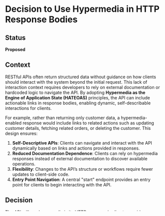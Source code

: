# Decision to Use Hypermedia in HTTP Response Bodies

## Status

**Proposed**

## Context

RESTful APIs often return structured data without guidance on how clients should interact with the system beyond the initial request. This lack of interaction context requires developers to rely on external documentation or hardcoded logic to navigate the API. By adopting **Hypermedia as the Engine of Application State (HATEOAS)** principles, the API can include actionable links in response bodies, enabling dynamic, self-describable interactions for clients.

For example, rather than returning only customer data, a hypermedia-enabled response would include links to related actions such as updating customer details, fetching related orders, or deleting the customer. This design ensures:

1. **Self-Descriptive APIs**: Clients can navigate and interact with the API dynamically based on links and actions provided in responses.
2. **Reduced Documentation Dependence**: Clients can rely on hypermedia responses instead of external documentation to discover available operations.
3. **Flexibility**: Changes to the API’s structure or workflows require fewer updates to client-side code.
4. **Entry Point Navigation**: A central "start" endpoint provides an entry point for clients to begin interacting with the API.

## Decision

The API will use hypermedia in its HTTP response bodies to provide actionable links and improve client usability. These links will adhere to common standards such as HAL (Hypertext Application Language) or JSON:API for consistent formatting.

### Example

#### Without Hypermedia:

```json
{
  "customer_id": "1234",
  "full_name": "John Doe",
  "email": "john.doe@example.com"
}
```

#### With Hypermedia:

```json
{
  "customer_id": "1234",
  "full_name": "John Doe",
  "email": "john.doe@example.com",
  "_links": {
    "self": { "href": "/customers/1234" },
    "update_name": { "href": "/customers/1234/name", "method": "PATCH" },
    "update_email": { "href": "/customers/1234/email", "method": "PATCH" },
    "update_phone_number": { "href": "/customers/1234/phone-number", "method": "PATCH" },
    "delete": { "href": "/customers/1234", "method": "DELETE" },
    "orders": { "href": "/customers/1234/orders" }
  }
}
```

### Start Endpoint Example:

```json
{
  "_links": {
    "self": { "href": "/start" },
    "customers": { "href": "/customers", "method": "GET" },
    "create_customer": { "href": "/customers", "method": "POST" },
    "documentation": { "href": "/docs" }
  }
}
```

### Implementation Details

1. **Response Format**:
    - Use HAL or a similar hypermedia format to define the `_links` object.
    - Include the HTTP methods supported for each link to guide client interactions.

2. **Link Generation**:
    - Dynamically generate hypermedia links based on the resource state and user permissions.

3. **Consistency**:
    - Ensure all response types consistently include hypermedia links where applicable.

4. **Documentation**:
    - Update API documentation to reflect the inclusion of hypermedia links and their structure.

## Consequences

### Benefits

- **Discoverability**: Clients can dynamically explore the API, reducing the need for hardcoded client logic.
- **Flexibility**: Future changes to API workflows are easier to manage as links and actions are provided dynamically.
- **Improved Developer Experience**: Clients have clear guidance on available operations for a given resource.
- **Hypermedia Clients**: Clients that are hypermedia-aware could immediately navigate and interact with the API without additional custom logic.
- **Alignment with REST Principles**: Embraces HATEOAS, a core tenet of RESTful API design.

### Drawbacks

- **Increased Response Size**: Adding links to responses slightly increases payload size.
- **Implementation Overhead**: Requires additional logic to generate and include hypermedia links dynamically.
- **Client Updates**: Clients must adapt to consume and act on hypermedia links effectively.

## Alternatives Considered

1. **Static API Responses**:
    - Rejected because they require external documentation and hardcoded client logic, reducing flexibility and discoverability.

2. **GraphQL**:
    - Considered for its flexibility in fetching related resources but rejected as it does not inherently provide actionable links for workflows.

3. **Partial Hypermedia Adoption**:
    - Considered including links only in specific endpoints but rejected for lack of consistency and diminished client usability.

## Implementation Plan

1. **Middleware for Link Injection**:
    - Develop middleware or utility functions to add `_links` objects to response bodies dynamically.

2. **Standardization**:
    - Adopt a hypermedia standard such as HAL or JSON:API for consistent implementation.

3. **Testing**:
    - Write tests to ensure links are correctly generated and included in responses.

4. **Client Communication**:
    - Notify clients of the new hypermedia-enabled responses and provide examples for integration.

5. **Documentation**:
    - Update API documentation with examples and explanations of hypermedia links and their usage.

## Conclusion

Adopting hypermedia in HTTP response bodies enhances the discoverability, flexibility, and usability of the API. While it introduces some implementation overhead, the benefits to client interaction and API evolution outweigh the drawbacks. This decision aligns the API with RESTful principles, ensuring a more intuitive and future-proof design.
